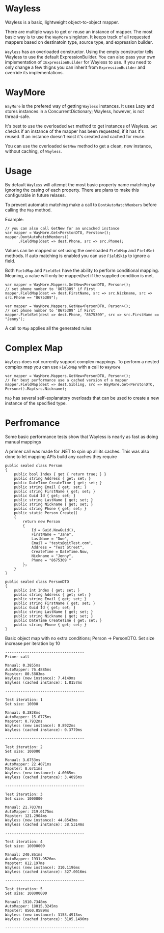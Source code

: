 # Wayless

Wayless is a basic, lightweight object-to-object mapper.

There are multiple ways to get or reuse an instance of mapper. The most basic 
way is to use the `WayMore` singleton.  It keeps track of all requested mappers
based on destinatoin type, source type, and expression builder.  

`Wayless` has an overloaded constructor. Using the empty constructor tells Wayless
to use the default ExpressionBuilder. You can also pass your own implementation of 
`IExpressionBuilder` for Wayless to use.  If you need to only change a few thigns you 
can inherit from `ExpressionBuilder` and override its implementations.

# WayMore
`WayMore` is the prefered way of getting `Wayless` instances.  It uses Lazy<T> and stores instances in a 
ConcurrentDictionary; Wayless, however, is not thread-safe.  

It's best to use the overloaded `Get` method to get instances of Wayless. `Get` checks if 
an instance of the mapper has been requested, if it has it's reused. If an instance doesn't exist it's created
and cached for reuse.

You can use the overloaded `GetNew` method to get a clean, new instance, without caching, of `Wayless`. 

# Usage

By default `Wayless` will attempt the most basic property name matching by ignoring the casing of each property.
There are plans to make this configurable in future relases. 

To prevent automatic matching make a call to `DontAutoMatchMembers` before calling the `Map` method.

Example:

	// you can also call GetNew for an uncached instance
	var mapper = WayMore.Get<PerstonDTO, Perston>(); 
	mapper.DontAutoMatchMembers()
		  .FieldMap(dest => dest.Phone, src => src.Phone);


Values can be mapped or set using the overloaded `FieldMap` and `FieldSet` methods. If auto matching is enabled 
you can use `FieldSkip` to ignore a field.  

Both `FieldMap` and `FieldSet` have the ability to perform conditional mapping. Meaning, a value will
only  be mapped/set if the supplied condition is met.

	var mapper = WayMore.Mappers.GetNew<PersonDTO, Person>();
	// set phone number to '8675309' if First
	mapper.FieldMap(dest => dest.FirstName, src => src.Nickname, src => src.Phone == "8675309"); 

	var mapper = WayMore.Mappers.GetNew<PersonDTO, Person>();
	// set phone number to '8675309' if First
	mapper.FieldSet(dest => dest.Phone, "8675309", src => src.FirstName == "Jenny"); 

A call to `Map` applies all the generated rules

# Complex Map
`Wayless` does not currently support complex mappings. To perform a nested complex map you can use `FieldMap`
with a call to `WayMore`

	var mapper = WayMore.Mappers.GetNew<PersonDTO, Person>();
	// For best performance use a cached version of a mapper
	mapper.FieldMap(dest => dest.Sibling, src => WayMore.Get<PerstonDTO, Person>().Map(src.Nickname); 
	



`Map` has several self-explanatory overloads   that can be used to create a new instance of the specified 
type.
                        
# Perfromance
Some basic performance tests show that Wayless is nearly as fast as doing manual mappings

A primer call was made for .NET to spin up all its caches. This was also done to let mapping 
APIs build any caches they require

    public sealed class Person
    {
        public bool Index { get { return true; } }
        public string Address { get; set; }
        public DateTime CreateTime { get; set; }
        public string Email { get; set; }
        public string FirstName { get; set; }
        public Guid Id { get; set; }
        public string LastName { get; set; }
        public string Nickname { get; set; }
        public string Phone { get; set; }
        public static Person Create()
        {
            return new Person
            {
                Id = Guid.NewGuid(),
                FirstName = "Jane",
                LastName = "Doe",
                Email = "tests@gitTest.com",
                Address = "Test Street",
                CreateTime = DateTime.Now,
                Nickname = "Jenny",
                Phone = "8675309 "
            };
        }
    }

    public sealed class PersonDTO
    {
        public int Index { get; set; }
        public string Address { get; set; }
        public string Email { get; set; }
        public string FirstName { get; set; }
        public Guid Id { get; set; }
        public string LastName { get; set; }
        public string Nickname { get; set; }
        public DateTime CreateTime { get; set; }
        public string Phone { get; set; }
    }


Basic object map with no extra conditions; Person -> PersonDTO. 
Set size increase per iteration by 10
    
	------------------------------------
	Primer call

	Manual: 0.3855ms
	AutoMapper: 76.4885ms
	Mapster: 80.5803ms
	Wayless (new instance): 7.4149ms
	Wayless (cached instance): 1.8157ms

	------------------------------------

	Test iteration: 1
	Set size: 10000

	Manual: 0.3828ms
	AutoMapper: 15.0775ms
	Mapster: 0.7932ms
	Wayless (new instance): 0.8922ms
	Wayless (cached instance): 0.3779ms

	------------------------------------

	Test iteration: 2
	Set size: 100000

	Manual: 3.6753ms
	AutoMapper: 22.4071ms
	Mapster: 8.6711ms
	Wayless (new instance): 4.0065ms
	Wayless (cached instance): 3.4095ms

	------------------------------------

	Test iteration: 3
	Set size: 1000000

	Manual: 21.7037ms
	AutoMapper: 219.0175ms
	Mapster: 121.2904ms
	Wayless (new instance): 44.8543ms
	Wayless (cached instance): 38.5314ms

	------------------------------------

	Test iteration: 4
	Set size: 10000000

	Manual: 240.861ms
	AutoMapper: 1931.9526ms
	Mapster: 812.197ms
	Wayless (new instance): 310.1196ms
	Wayless (cached instance): 327.0016ms

	------------------------------------

	Test iteration: 5
	Set size: 100000000

	Manual: 1910.7348ms
	AutoMapper: 18015.3245ms
	Mapster: 8560.8589ms
	Wayless (new instance): 3153.4913ms
	Wayless (cached instance): 3105.1496ms

	------------------------------------


